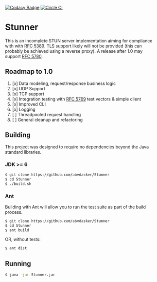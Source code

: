 [![Codacy Badge](https://api.codacy.com/project/badge/grade/4e851a87f23945f8b1b697367f06b619)](https://www.codacy.com/app/hal-c-rogers/Stunner)
[![Circle CI](https://circleci.com/gh/abvdasker/Stunner.svg?style=shield)](https://circleci.com/gh/abvdasker/Stunner)

Stunner
===
This is an incomplete STUN server implementation aiming for compliance with with [RFC 5389](https://tools.ietf.org/html/rfc5389). TLS support likely will not be provided (this can probably be achieved using a reverse proxy). A release after 1.0 may support [RFC 5780](https://tools.ietf.org/html/rfc5780).

Roadmap to 1.0
---
1. [x] Data modeling, request/response business logic
2. [x] UDP Support
3. [x] TCP support
4. [x] Integration testing with [RFC 5769](https://tools.ietf.org/html/rfc5769) test vectors & simple client
5. [x] Improved CLI
6. [x] Logging
7. [ ] Threadpooled request handling
8. [ ] General cleanup and refactoring

Building
---
This project was designed to require no dependencies beyond the Java standard libraries.

### JDK >= 6
```bash
$ git clone https://github.com/abvdasker/Stunner
$ cd Stunner
$ ./build.sh
```
### Ant
Building with Ant will allow you to run the test suite as part of the build process.
```bash
$ git clone https://github.com/abvdasker/Stunner
$ cd Stunner
$ ant build
```
OR, without tests:
```bash
$ ant dist
```

Running
---
```bash
$ java -jar Stunner.jar
```
